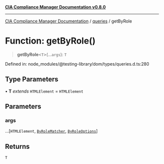 [**CIA Compliance Manager Documentation v0.8.0**](../../../README.md)

***

[CIA Compliance Manager Documentation](../../../globals.md) / [queries](../README.md) / getByRole

# Function: getByRole()

> **getByRole**\<`T`\>(...`args`): `T`

Defined in: node\_modules/@testing-library/dom/types/queries.d.ts:280

## Type Parameters

• **T** *extends* `HTMLElement` = `HTMLElement`

## Parameters

### args

...\[`HTMLElement`, [`ByRoleMatcher`](../../../type-aliases/ByRoleMatcher.md), [`ByRoleOptions`](../interfaces/ByRoleOptions.md)\]

## Returns

`T`
